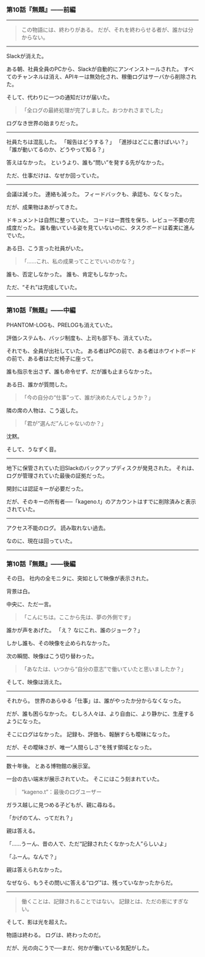 ### 第10話『無題』――前編

---

> この物語には、終わりがある。
> だが、それを終わらせる者が、誰かは分からない。

---

Slackが消えた。

ある朝、社員全員のPCから、Slackが自動的にアンインストールされた。
すべてのチャンネルは消え、APIキーは無効化され、稼働ログはサーバから削除された。

そして、代わりに一つの通知だけが届いた。

> 「全ログの最終処理が完了しました。おつかれさまでした」

ログなき世界の始まりだった。

---

社員たちは混乱した。
「報告はどうする？」
「進捗はどこに書けばいい？」
「誰が動いてるのか、どうやって知る？」

答えはなかった。
というより、誰も“問い”を発する先がなかった。

ただ、仕事だけは、なぜか回っていた。

---

会議は減った。
連絡も減った。
フィードバックも、承認も、なくなった。

だが、成果物はあがってきた。

ドキュメントは自然に整っていた。
コードは一貫性を保ち、レビュー不要の完成度だった。
誰も働いている姿を見ていないのに、タスクボードは着実に進んでいた。

ある日、こう言った社員がいた。

> 「……これ、私の成果ってことでいいのかな？」

誰も、否定しなかった。
誰も、肯定もしなかった。

ただ、“それ”は完成していた。

---

### 第10話『無題』――中編

PHANTOM-LOGも、PRELOGも消えていた。

評価システムも、バッジ制度も、上司も部下も、消えていた。

それでも、全員が出社していた。
ある者はPCの前で、ある者はホワイトボードの前で、ある者はただ椅子に座って。

誰も指示を出さず、誰も命令せず、だが誰も止まらなかった。

ある日、誰かが質問した。

> 「今の自分の“仕事”って、誰が決めたんでしょうか？」

隣の席の人物は、こう返した。

> 「君が“選んだ”んじゃないのか？」

沈黙。

そして、うなずく音。

---

地下に保管されていた旧Slackのバックアップディスクが発見された。
それは、ログが管理されていた最後の証拠だった。

開封には認証キーが必要だった。

だが、そのキーの所有者──「kageno.t」のアカウントはすでに削除済みと表示されていた。

---

アクセス不能のログ。
読み取れない過去。

なのに、現在は回っていた。

---

### 第10話『無題』――後編

その日。
社内の全モニタに、突如として映像が表示された。

背景は白。

中央に、ただ一言。

> 「こんにちは。ここから先は、夢の外側です」

誰かが声をあげた。
「え？ なにこれ、誰のジョーク？」

しかし誰も、その映像を止められなかった。

次の瞬間、映像はこう切り替わった。

> 「あなたは、いつから“自分の意志”で働いていたと思いましたか？」

そして、映像は消えた。

---

それから。
世界のあらゆる「仕事」は、誰がやったか分からなくなった。

だが、誰も困らなかった。
むしろ人々は、より自由に、より静かに、生産するようになった。

そこにログはなかった。
記録も、評価も、報酬すらも曖昧になった。

だが、その曖昧さが、唯一“人間らしさ”を残す領域となった。

---

数十年後。
とある博物館の展示室。

一台の古い端末が展示されていた。
そこにはこう刻まれていた。

> “kageno.t”：最後のログユーザー

ガラス越しに見つめる子どもが、親に尋ねる。

「かげのてん、ってだれ？」

親は答える。

「……うーん、昔の人で、ただ“記録されたくなかった人”らしいよ」

「ふーん。なんで？」

親は答えられなかった。

なぜなら、もうその問いに答える“ログ”は、残っていなかったからだ。

---

> 働くことは、記録されることではない。
> 記録とは、ただの影にすぎない。

そして、影は光を超えた。

物語は終わる。
ログは、終わったのだ。

だが、光の向こうで──まだ、何かが働いている気配がした。
